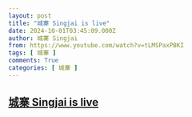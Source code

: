 ```yaml
---
layout: post
title: "城寨 Singjai is live"
date: 2024-10-01T03:45:09.000Z
author: 城寨 Singjai
from: https://www.youtube.com/watch?v=tLMSPaxPBKI
tags: [ 城寨 ]
comments: True
categories: [ 城寨 ]
---
```

<!--1727754309000-->
[城寨 Singjai is live](https://www.youtube.com/watch?v=tLMSPaxPBKI)
------

<div>

</div>

